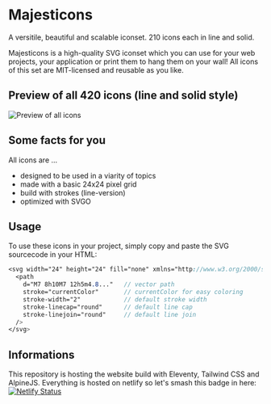 # Majesticons

A versitile, beautiful and scalable iconset. 210 icons each in line and solid.

Majesticons is a high-quality SVG iconset which you can use for your web projects, your application or print them to hang them on your wall! All icons of this set are MIT-licensed and reusable as you like.

## Preview of all 420 icons (line and solid style)

![Preview of all icons](https://github.com/halfmage/majesticons/blob/main/preview-both.png)

## Some facts for you

All icons are ...

- designed to be used in a viarity of topics
- made with a basic 24x24 pixel grid
- build with strokes (line-version)
- optimized with SVGO

## Usage

To use these icons in your project, simply copy and paste the SVG sourcecode in your HTML:

```scss
<svg width="24" height="24" fill="none" xmlns="http://www.w3.org/2000/svg">
  <path
    d="M7 8h10M7 12h5m4.8..."   // vector path
    stroke="currentColor"       // currentColor for easy coloring
    stroke-width="2"            // default stroke width
    stroke-linecap="round"      // default line cap
    stroke-linejoin="round"     // default line join
  />
</svg>
```

## Informations

This repository is hosting the website build with Eleventy, Tailwind CSS and AlpineJS. Everything is hosted on netlify so let's smash this badge in here:
[![Netlify Status](https://api.netlify.com/api/v1/badges/aec52f18-7886-4307-aa1e-cde16042aebb/deploy-status)](https://app.netlify.com/sites/majesticons/deploys)

